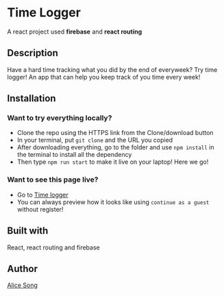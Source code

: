 # Time Logger

A react project used **firebase** and **react routing**

## Description

Have a hard time tracking what you did by the end of everyweek? Try time logger! An app that can help you keep track of you time every week! 

## Installation

### Want to try everything **locally**?
* Clone the repo using the HTTPS link from the Clone/download button
* In your terminal, put `git clone` and the URL you copied
* After downloading everything, go to the folder and use `npm install` in the terminal to install all the dependency
* Then type `npm run start` to make it live on your laptop! Here we go! 

### Want to see this page **live**?
* Go to [Time logger](https://aliceeeee825.github.io/alice-song-project-five/)
* You can always preview how it looks like using `continue as a guest` without register! 

## Built with
React, react routing and firebase

## Author
[Alice Song](alicesong.site)
